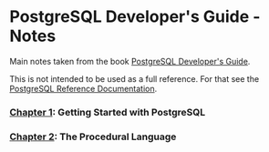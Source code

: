 # PostgreSQL Developer's Guide - Notes

Main notes taken from the book [PostgreSQL Developer's Guide](https://www.amazon.com/dp/B00U64KR44/ref=cm_sw_em_r_mt_dp_U_bbryEbACYVCMD).

This is not intended to be used as a full reference. For that see the [PostgreSQL Reference Documentation](https://www.postgresql.org/docs/current/index.html).

### [Chapter 1](./Chapter01): Getting Started with PostgreSQL
### [Chapter 2](./Chapter02): The Procedural Language
